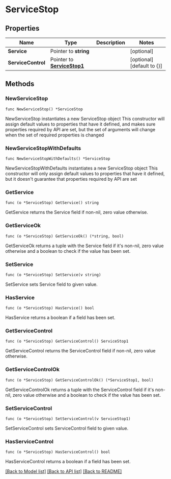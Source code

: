 # ServiceStop

## Properties

Name | Type | Description | Notes
------------ | ------------- | ------------- | -------------
**Service** | Pointer to **string** |  | [optional] 
**ServiceControl** | Pointer to [**ServiceStop1**](ServiceStop1.md) |  | [optional] [default to {}]

## Methods

### NewServiceStop

`func NewServiceStop() *ServiceStop`

NewServiceStop instantiates a new ServiceStop object
This constructor will assign default values to properties that have it defined,
and makes sure properties required by API are set, but the set of arguments
will change when the set of required properties is changed

### NewServiceStopWithDefaults

`func NewServiceStopWithDefaults() *ServiceStop`

NewServiceStopWithDefaults instantiates a new ServiceStop object
This constructor will only assign default values to properties that have it defined,
but it doesn't guarantee that properties required by API are set

### GetService

`func (o *ServiceStop) GetService() string`

GetService returns the Service field if non-nil, zero value otherwise.

### GetServiceOk

`func (o *ServiceStop) GetServiceOk() (*string, bool)`

GetServiceOk returns a tuple with the Service field if it's non-nil, zero value otherwise
and a boolean to check if the value has been set.

### SetService

`func (o *ServiceStop) SetService(v string)`

SetService sets Service field to given value.

### HasService

`func (o *ServiceStop) HasService() bool`

HasService returns a boolean if a field has been set.

### GetServiceControl

`func (o *ServiceStop) GetServiceControl() ServiceStop1`

GetServiceControl returns the ServiceControl field if non-nil, zero value otherwise.

### GetServiceControlOk

`func (o *ServiceStop) GetServiceControlOk() (*ServiceStop1, bool)`

GetServiceControlOk returns a tuple with the ServiceControl field if it's non-nil, zero value otherwise
and a boolean to check if the value has been set.

### SetServiceControl

`func (o *ServiceStop) SetServiceControl(v ServiceStop1)`

SetServiceControl sets ServiceControl field to given value.

### HasServiceControl

`func (o *ServiceStop) HasServiceControl() bool`

HasServiceControl returns a boolean if a field has been set.


[[Back to Model list]](../README.md#documentation-for-models) [[Back to API list]](../README.md#documentation-for-api-endpoints) [[Back to README]](../README.md)


